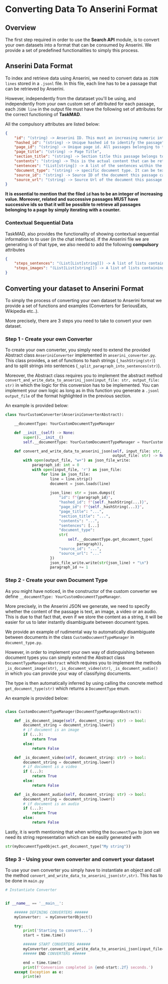 # Converting Data To Anserini Format

## Overview

The first step required in order to use the **Search API** module, is to convert your own datasets into a format that can be consumed by Anserini. We provide a set of predefined functionalities to simply this process. 

## Anserini Data Format

To index and retrieve data using Anserini, we need to convert data as `JSON lines` stored in a `.jsonl` file. In this file, each line has to be a passage that can be retrieved by Anserini. 

However, independently from the datataset you'll be using, and independently from your own custom set of attributed for each passage, each `JSON line` in the output file must have the following set of attributes for the correct functioning of **TaskMAD**. 

All the compulsory attributes are listed below:

```json
{
    "id": "(string) -> Anserini ID. This must an increasing numeric integer.",
    "hashed_id": "(string) -> Unique hashed id to identify the passage",
    "page_id": "(string) -> Unique page id. All passages belonging to the same page should share the same one",
    "page_title": "(string) -> Page Title",
    "section_title": "(string) -> Section title this passage belongs to",
    "contents": "(string) -> This is the actual content that can be retrieved by Anserini. This is the passage",
    "sentences": "(List[string]) -> A list of the sentences within the passage",
    "document_type": "(string) -> specific document type. It can be text, video, image, audio.",
    "source_id": "(string) -> Source ID of the document this passage came from. This field is simply there to help map back the passage to its original datasource",
    "source_url": "(string) -> Source Url of the document this passage came from. This field is simply there to help map back the passage to its original datasource"
}
```

**It is essential to mention that the filed `id` has to be an integer of increasing value. Moreover, related and successive passages MUST have successive ids so that it will be possible to retrieve all passages belonging to a page by simply iterating with a counter.**

### Contextual Sequential Data

TaskMAD, also provides the functionality of showing contextual sequential information to to user (in the chat interface). If the Anserini file we are generating is of that type, we also needd to add the following **compulsory** attributes

```json
{
    "steps_sentences": "(List[List[string]]) -> A list of lists containing all the sentences per step (in order i.e. step at index 0 is the first one)",
    "steps_images": "(List[List[string]]) -> A list of lists containing all the urls of the images per step. Here, if there are no images per step, we still have to place an empty list []"
}
```

## Converting your dataset to Anserini Format

To simply the process of converting your own dataset to Anserini format we provide a set of functions and examples (Converters for SeriousEats, Wikipedia etc..). 

More precisely, there are 3 steps you need to take to convert your own dataset. 

### Step 1 - Create your own Converter

To create your own converter, you simply need to extend the provided Abstract class `AnseriniConverter` implemented in `anserini_converter.py`. This class provides, a set of functions to hash strings (`_hashString(str)`) and to split strings into sentences (`_split_paragraph_into_sentences(str)`). 

Moreover, the Abstract class requires you to implement the abstract method `convert_and_write_data_to_anserini_json(input_file: str, output_file: str)` in which the logic for this conversion has to be implemented. You can implement your own logic as long as in this function you generate a `.jsonl` `output_file` of the format highlighted in the previous section. 

An example is provided below: 

```python
class YourCustomConverter(AnseriniConverterAbstract):

    __documentType: YourCustomDocumentTypeManager

    def __init__(self) -> None:
        super().__init__()
        self.__documentType: YourCustomDocumentTypeManager = YourCustomDocumentTypeManager()

    def convert_and_write_data_to_anserini_json(self, input_file: str,
                                                output_file: str) -> None:
        with open(output_file, "w+") as json_file_write:
            paragraph_id: int = 0
            with open(input_file, 'r') as json_file:
                for line in json_file:
                    line = line.strip()
                    document = json.loads(line)
                    
                    json_line: str = json.dumps({
                        "id": f"{paragraph_id}",
                        "hashed_id": f"{self._hashString(...)}",
                        "page_id": f"{self._hashString(...)}",
                        "page_title": "...",
                        "section_title": "...",
                        "contents": "...",
                        "sentences": [...]
                        "document_type":
                        str(
                            self.__documentType.get_document_type(
                                paragraph)),
                        "source_id": "...",
                        "source_url": "..."
                    })
                    json_file_write.write(str(json_line) + "\n")
                    paragraph_id += 1

```

### Step 2 - Create your own Document Type

As you might have noticed, in the constructor of the custom converter we define `__documentType: YourCustomDocumentTypeManager`. 

More precisely, in the Anserini JSON we generate, we need to specify whether the content of the passage is text, an image, a video or an audio. This is due to that fact that, even if we store the content as a string, it will be easier for us to later instantly disambiguate between document types. 

We provide an example of rudimental way to automatically disambiguate between documents in the class `CustomDocumentTypeManager` in `document_type.py`. 

However, in order to implement your own way of distinguishing between document types you can simply extend the Abstract class `DocumentTypeManagerAbstract` which requires you to implement the methods `_is_document_image(str)`, `_is_document_video(str)`, `_is_document_audio()` in which you can provide your way of classifying documents. 

The type is then automatically inferred by using calling the concrete method `get_document_type(str)` which returns a `DocumentType` enum. 

An example is provided below: 

```python

class CustomDocumentTypeManager(DocumentTypeManagerAbstract):

    def _is_document_image(self, document_string: str) -> bool:
        document_string = document_string.lower()
        # if document is an image
        if (...):
            return True
        else:
            return False

    def _is_document_video(self, document_string: str) -> bool:
        document_string = document_string.lower()
        # if document is a video
        if (...):
            return True
        else:
            return False

    def _is_document_audio(self, document_string: str) -> bool:
        document_string = document_string.lower()
        # if document is an audio
        if (...):
            return True
        else:
            return False

```

Lastly, it is worth mentioning that when writing the `DocumentType` to json we need its string representation which can be easilly generated with 

```python
str(myDocumentTypeObject.get_document_type("My string"))
```

### Step 3 - Using your own converter and convert your dataset

To use your own converter you simply have to instantiate an object and call the method `convert_and_write_data_to_anserini_json(str,str)`. This has to be done in `main.py`

```python
# Instantiate Converter 


if __name__ == '__main__':

    ###### DEFINING CONVERTERS ######
    myConverter:  = myConverterObject()

    try:
        print('Starting to convert...')
        start = time.time()

        ###### START CONVERTERS ######
        myConverter.convert_and_write_data_to_anserini_json(input_file="", output_file="")
        ###### END CONVERTERS ######

        end = time.time()
        print(f'Conversion completed in {end-start:.2f} seconds.')
    except Exception as e:
        print(e)

```




